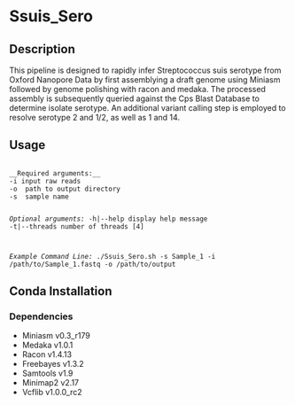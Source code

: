 # Ssuis_Sero

## Description
This pipeline is designed to rapidly infer Streptococcus suis serotype from Oxford Nanopore Data by first assemblying a draft genome using Miniasm followed by genome polishing with racon and medaka. The processed assembly is subsequently queried against the Cps Blast Database to determine isolate serotype. An additional variant calling step is employed to resolve serotype 2 and 1/2, as well as 1 and 14.

## Usage
<code>
__Required arguments:__
-i input raw reads
-o  path to output directory
-s  sample name

_Optional arguments:_
-h|--help       display help message
-t|--threads    number of threads [4]

_Example Command Line:_
./Ssuis_Sero.sh -s Sample_1 -i /path/to/Sample_1.fastq -o /path/to/output
</code>

## Conda Installation

### Dependencies
* Miniasm v0.3_r179
* Medaka v1.0.1
* Racon v1.4.13
* Freebayes v1.3.2
* Samtools v1.9
* Minimap2 v2.17
* Vcflib v1.0.0_rc2
